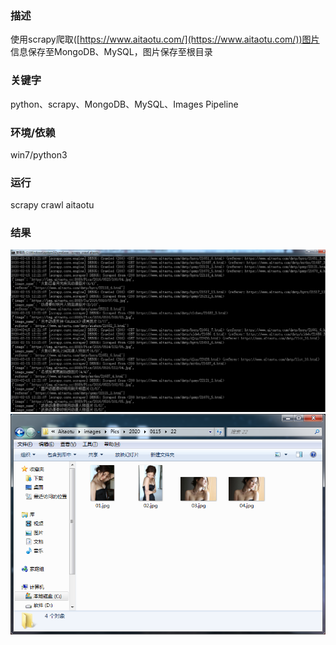 ### 描述
使用scrapy爬取([https://www.aitaotu.com/](https://www.aitaotu.com/))图片  
信息保存至MongoDB、MySQL，图片保存至根目录
### 关键字
python、scrapy、MongoDB、MySQL、Images Pipeline
### 环境/依赖
win7/python3
### 运行
scrapy crawl aitaotu
### 结果
![](https://github.com/EExplode/scrapy_aitaotu/raw/master/22.png)
![](https://github.com/EExplode/scrapy_aitaotu/raw/master/11.png)
